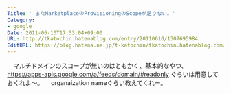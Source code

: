 ```yaml
---
Title: ' またMarketplaceのProvisioningのScopeが足りない。'
Category:
- google
Date: 2011-06-10T17:53:04+09:00
URL: http://tkatochin.hatenablog.com/entry/20110610/1307695984
EditURL: https://blog.hatena.ne.jp/t-katochin/tkatochin.hatenablog.com/atom/entry/6653586347154753049
---
```


　マルチドメインのスコープが無いのはともかく、基本的なやつ、https://apps-apis.google.com/a/feeds/domain/#readonly ぐらいは用意しておくれよ〜。
　organaization nameぐらい教えてくれー。
